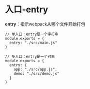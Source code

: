 # 入口-entry

**entry**：指示webpack从哪个文件开始打包

```js{3,8-11}
// 单入口：entry是一个字符串
module.exports = {
  entry: "./src/main.js"
}

// 多入口：entry是一个对象
module.exports = {
  entry: {
    app: "./src/app.js",
    demo: "./src/demo.js"
  }
}
```




